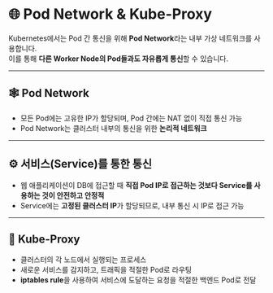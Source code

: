 # 🌐 Pod Network & Kube-Proxy

Kubernetes에서는 Pod 간 통신을 위해 **Pod Network**라는 내부 가상 네트워크를 사용합니다.  
이를 통해 **다른 Worker Node의 Pod들과도 자유롭게 통신**할 수 있습니다.

---

## 🕸️ Pod Network

- 모든 Pod에는 고유한 IP가 할당되며, Pod 간에는 NAT 없이 직접 통신 가능
- Pod Network는 클러스터 내부의 통신을 위한 **논리적 네트워크**

---

## ⚙️ 서비스(Service)를 통한 통신

- 웹 애플리케이션이 DB에 접근할 때 **직접 Pod IP로 접근하는 것보다 Service를 사용하는 것이 안전하고 안정적**
- Service에는 **고정된 클러스터 IP**가 할당되므로, 내부 통신 시 IP로 접근 가능

---

## 🔁 Kube-Proxy

- 클러스터의 각 노드에서 실행되는 프로세스
- 새로운 서비스를 감지하고, 트래픽을 적절한 Pod로 라우팅
- **iptables rule**을 사용하여 서비스에 도달하는 요청을 적절한 백엔드 Pod로 전달

